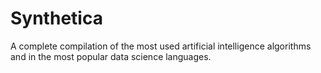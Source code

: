 # Synthetica
A complete compilation of the most used artificial intelligence algorithms and in the most popular data science languages.
